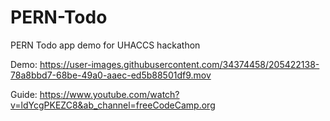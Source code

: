 # PERN-Todo
PERN Todo app demo for UHACCS hackathon

Demo: https://user-images.githubusercontent.com/34374458/205422138-78a8bbd7-68be-49a0-aaec-ed5b88501df9.mov

Guide: https://www.youtube.com/watch?v=ldYcgPKEZC8&ab_channel=freeCodeCamp.org
